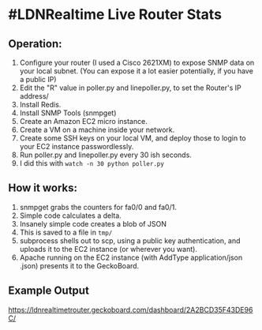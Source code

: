 # #LDNRealtime Live Router Stats

## Operation:

1. Configure your router (I used a Cisco 2621XM) to expose SNMP data on your local subnet. (You can expose it a lot easier potentially, if you have a public IP)
2. Edit the "R" value in poller.py and linepoller.py, to set the Router's IP address/
3. Install Redis.
4. Install SNMP Tools (snmpget)
5. Create an Amazon EC2 micro instance. 
6. Create a VM on a machine inside your network.
7. Create some SSH keys on your local VM, and deploy those to login to your EC2 instance passwordlessly.
8. Run poller.py and linepoller.py every 30 ish seconds.
9. I did this with `watch -n 30 python poller.py`

## How it works:
1. snmpget grabs the counters for fa0/0 and fa0/1. 
2. Simple code calculates a delta.
3. Insanely simple code creates a blob of JSON
4. This is saved to a file in `tmp/`
5. subprocess shells out to scp, using a public key authentication, and uploads it to the EC2 instance (or wherever you want).
6. Apache running on the EC2 instance (with AddType application/json .json) presents it to the GeckoBoard.

## Example Output
https://ldnrealtimetrouter.geckoboard.com/dashboard/2A2BCD35F43DE96C/
